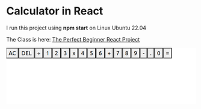 # Calculator in React

I run this project using **npm start** on Linux Ubuntu 22.04

The Class is here: [The Perfect Beginner React Project](https://www.youtube.com/watch?v=DgRrrOt0Vr8) 

![Calculator](public/calculator/1.png)

